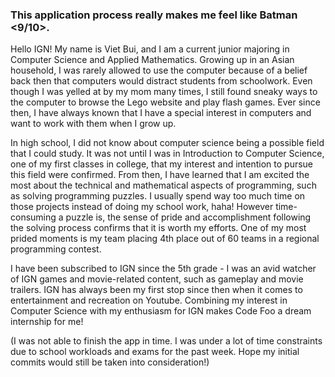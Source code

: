 ### This application process really makes me feel like Batman <9/10>. ###

Hello IGN! My name is Viet Bui, and I am a current junior majoring in Computer Science and Applied Mathematics. Growing up in an Asian household, I was rarely allowed to use the computer because of a belief back then that computers would distract students from schoolwork. Even though I was yelled at by my mom many times, I still found sneaky ways to the computer to browse the Lego website and play flash games. Ever since then, I have always known that I have a special interest in computers and want to work with them when I grow up.

In high school, I did not know about computer science being a possible field that I could study. It was not until I was in Introduction to Computer Science, one of my first classes in college, that my interest and intention to pursue this field were confirmed. From then, I have learned that I am excited the most about the technical and mathematical aspects of programming, such as solving programming puzzles. I usually spend way too much time on those projects instead of doing my school work, haha! However time-consuming a puzzle is, the sense of pride and accomplishment following the solving process confirms that it is worth my efforts. One of my most prided moments is my team placing 4th place out of 60 teams in a regional programming contest.

I have been subscribed to IGN since the 5th grade - I was an avid watcher of IGN games and movie-related content, such as gameplay and movie trailers. IGN has always been my first stop since then when it comes to entertainment and recreation on Youtube. Combining my interest in Computer Science with my enthusiasm for IGN makes Code Foo a dream internship for me!

(I was not able to finish the app in time. I was under a lot of time constraints due to school workloads and exams for the past week. Hope my initial commits would still be taken into consideration!)

